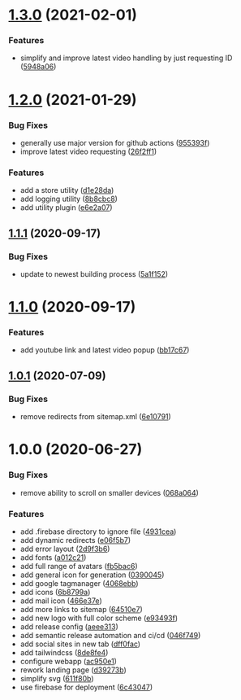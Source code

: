 # [1.3.0](https://github.com/rxsto/rxsto.github.io/compare/v1.2.0...v1.3.0) (2021-02-01)


### Features

* simplify and improve latest video handling by just requesting ID ([5948a06](https://github.com/rxsto/rxsto.github.io/commit/5948a0665aca12cc165b9dc47cde5c7cd0d6f893))

# [1.2.0](https://github.com/rxsto/rxsto.github.io/compare/v1.1.1...v1.2.0) (2021-01-29)


### Bug Fixes

* generally use major version for github actions ([955393f](https://github.com/rxsto/rxsto.github.io/commit/955393f5d986f7b4f3db322e74efacba80e56c7d))
* improve latest video requesting ([26f2ff1](https://github.com/rxsto/rxsto.github.io/commit/26f2ff19f7aaecef7c9729e63f08b01c23b44d0d))


### Features

* add a store utility ([d1e28da](https://github.com/rxsto/rxsto.github.io/commit/d1e28da5b89137ea25009c31d00d4657f2ac9b72))
* add logging utility ([8b8cbc8](https://github.com/rxsto/rxsto.github.io/commit/8b8cbc87a6eee5ca1bbb96add195c745b08a5bb8))
* add utility plugin ([e6e2a07](https://github.com/rxsto/rxsto.github.io/commit/e6e2a074959e591239787b3d64bf03d394bde39e))

## [1.1.1](https://github.com/rxsto/rxsto.github.io/compare/v1.1.0...v1.1.1) (2020-09-17)


### Bug Fixes

* update to newest building process ([5a1f152](https://github.com/rxsto/rxsto.github.io/commit/5a1f15245467e6f6e6c0acfb12bcefbc8999c25a))

# [1.1.0](https://github.com/rxsto/rxsto.github.io/compare/v1.0.1...v1.1.0) (2020-09-17)


### Features

* add youtube link and latest video popup ([bb17c67](https://github.com/rxsto/rxsto.github.io/commit/bb17c677abfc6ba34c1a901c99c7f9bd4afd1f4d))

## [1.0.1](https://github.com/rxsto/rxsto.github.io/compare/v1.0.0...v1.0.1) (2020-07-09)


### Bug Fixes

* remove redirects from sitemap.xml ([6e10791](https://github.com/rxsto/rxsto.github.io/commit/6e1079121664f4fd45f9cae6ccfaf12a112ef226))

# 1.0.0 (2020-06-27)


### Bug Fixes

* remove ability to scroll on smaller devices ([068a064](https://github.com/rxsto/rxsto.github.io/commit/068a06402010e37a4584dfde1113d1f04be3fffc))


### Features

* add .firebase directory to ignore file ([4931cea](https://github.com/rxsto/rxsto.github.io/commit/4931ceabd6fa100b3d6c037776c81c4f97dc5559))
* add dynamic redirects ([e06f5b7](https://github.com/rxsto/rxsto.github.io/commit/e06f5b7209188001841e39214bd9e67d3caff3f1))
* add error layout ([2d9f3b6](https://github.com/rxsto/rxsto.github.io/commit/2d9f3b665e4cef6f7c8853d8f2560a8993fc2769))
* add fonts ([a012c21](https://github.com/rxsto/rxsto.github.io/commit/a012c21923f057d08bcecfff6b98db419b3f1b74))
* add full range of avatars ([fb5bac6](https://github.com/rxsto/rxsto.github.io/commit/fb5bac6a310587a660205d56165364f6ce6f81b0))
* add general icon for generation ([0390045](https://github.com/rxsto/rxsto.github.io/commit/0390045b83160d88005e0ccf7139c1788b62dab6))
* add google tagmanager ([4068ebb](https://github.com/rxsto/rxsto.github.io/commit/4068ebb656e830e31b7f42974420e73945118186))
* add icons ([6b8799a](https://github.com/rxsto/rxsto.github.io/commit/6b8799ad4b6973b4f909694d6cd2a83dabd5a3c9))
* add mail icon ([466e37e](https://github.com/rxsto/rxsto.github.io/commit/466e37ebb785391050351a54ea93ac37408c56f8))
* add more links to sitemap ([64510e7](https://github.com/rxsto/rxsto.github.io/commit/64510e7c8f513bdba6c0b94033cae9f93e245701))
* add new logo with full color scheme ([e93493f](https://github.com/rxsto/rxsto.github.io/commit/e93493f48f37c8780d4b7147b875d640bc8ea266))
* add release config ([aeee313](https://github.com/rxsto/rxsto.github.io/commit/aeee313b6adee55c489ebced08c33f91cd806847))
* add semantic release automation and ci/cd ([046f749](https://github.com/rxsto/rxsto.github.io/commit/046f74952280c91b7cc75a57e7c406294d8a704f))
* add social sites in new tab ([dff0fac](https://github.com/rxsto/rxsto.github.io/commit/dff0fac51ee51a3799a91ee3170548772c9d2ec9))
* add tailwindcss ([8de8fe4](https://github.com/rxsto/rxsto.github.io/commit/8de8fe48bd611b662e5c8bc819589d4c86cd0478))
* configure webapp ([ac950e1](https://github.com/rxsto/rxsto.github.io/commit/ac950e13093ba1df60f02d68369964165f1e8a13))
* rework landing page ([d39273b](https://github.com/rxsto/rxsto.github.io/commit/d39273b2446437eb9ec0dab0cda6c369269a8647))
* simplify svg ([611f80b](https://github.com/rxsto/rxsto.github.io/commit/611f80b4dcfa627c32809329bc1701b146bcdbc2))
* use firebase for deployment ([6c43047](https://github.com/rxsto/rxsto.github.io/commit/6c4304711bec42eb50736009a914c1226e4b9d1c))
